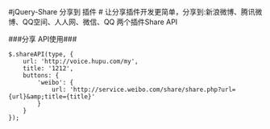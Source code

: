 #jQuery-Share 分享到 插件 #
让分享插件开发更简单，分享到:新浪微博、腾讯微博、QQ空间、人人网、微信、QQ
两个插件Share API 


###分享 API使用###

    $.shareAPI(type, {
        url: 'http://voice.hupu.com/my',
        title: '1212',
        buttons: {
            'weibo': {
                url: 'http://service.weibo.com/share/share.php?url={url}&amp;title={title}'
            }
        }
    });

